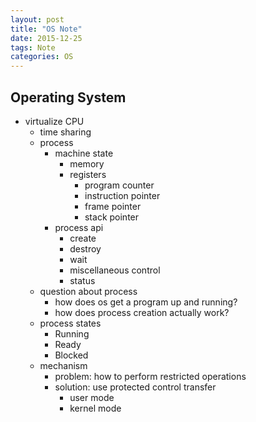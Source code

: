 ```yaml
---
layout: post
title: "OS Note"
date: 2015-12-25
tags: Note
categories: OS
---
```


## Operating System  

- virtualize CPU
  - time sharing
  - process
      - machine state
          - memory
          - registers
              - program counter
              - instruction pointer
              - frame pointer
              - stack pointer
      - process api
          - create
          - destroy
          - wait
          - miscellaneous control
          - status
  - question about process
      - how does os get a program up and running?
      - how does process creation actually work?
  - process states
      - Running
      - Ready
      - Blocked
  - mechanism
      - problem: how to perform restricted operations
      - solution: use protected control transfer
          - user mode
          - kernel mode
